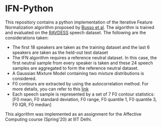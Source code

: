 # IFN-Python
This repository contains a python implementation of the Iterative Feature Normalization algorithm proposed by [Busso et al](https://ieeexplore.ieee.org/document/5947652). The algorithm is trained and evaluated on the [RAVDESS](https://zenodo.org/record/1188976#.XoONI5IzYx9) speech dataset. The following are the considerations taken:

- The first 18 speakers are taken as the training dataset and the last 6 speakers are taken as the held-out test dataset
- The IFN algorithm requires a reference neutral dataset. In this case, the first neutral sample from every speaker is taken and these 24 speech samples are aggregated to form the reference neutral dataset.
- A Gaussian Mixture Model containing two mixture distributions is considered.
- F0 contours are extracted by using the autocorrelation method. For more details, you can refer to this [link](https://gist.github.com/endolith/255291)
- Each speech sample is represented by a set of 7 F0 contour statistics: [F0 mean, F0 standard deviation, F0 range, F0 quantile 1, F0 quantile 3, F0 IQR, F0 median]

This algorithm was implemented as an assignment for the Affective Computing course (Spring'20) at IIIT Delhi.
